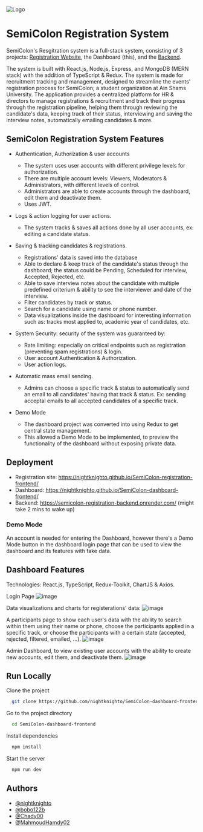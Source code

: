 ![Logo](./public/Landing.jpeg)

# SemiColon Registration System
SemiColon's Resgitration system is a full-stack system, consisting of 3 projects: [Registration Website](https://github.com/nightknighto/SemiColon-registration-frontend), the Dashboard (this), and the [Backend](https://github.com/nightknighto/SemiColon-backend).

The system is built with React.js, Node.js, Express, and MongoDB (MERN stack) with the addition of TypeScript & Redux. The system is made for recruitment tracking and management, designed to streamline the events' registration process for SemiColon; a student organization at Ain Shams University. The application provides a centralized platform for HR & directors to manage registrations & recruitment and track their progress through the registration pipeline, helping them through reviewing the candidate's data, keeping track of their status, interviewing and saving the interview notes, automatically emailing candidates & more.

## SemiColon Registration System Features

- Authentication, Authorization & user accounts
  - The system uses user accounts with different privilege levels for authorization.
  - There are multiple account levels: Viewers, Moderators & Administrators, with different levels of control.
  - Administrators are able to create accounts through the dashboard, edit them and deactivate them.
  - Uses JWT.
- Logs & action logging for user actions.
  - The system tracks & saves all actions done by all user accounts, ex: editing a candidate status.
- Saving & tracking candidates & registrations.
  - Registrations' data is saved into the database
  - Able to declare & keep track of the candidate's status through the dashboard; the status could be Pending, Scheduled for interview, Accepted, Rejected, etc.
  - Able to save interview notes about the candidate with multiple predefined criterium & ability to see the interviewer and date of the interview.
  - Filter candidates by track or status.
  - Search for a candidate using name or phone number.
  - Data visualizations inside the dashboard for interesting information such as: tracks most applied to, academic year of candidates, etc.

- System Security: security of the system was guaranteed by:
  - Rate limiting: especially on critical endpoints such as registration (preventing spam registrations) & login.
  - User account Authentication & Authorization.
  - User action logs.
- Automatic mass email sending.
  - Admins can choose a specific track & status to automatically send an email to all candidates' having that track & status. Ex: sending acceptal emails to all accepted candidates of a specific track.
- Demo Mode
  - The dashboard project was converted into using Redux to get central state management.
  - This allowed a Demo Mode to be implemented, to preview the functionality of the dashboard without exposing private data.

## Deployment

- Registration site: https://nightknighto.github.io/SemiColon-registration-frontend/
- Dashboard: https://nightknighto.github.io/SemiColon-dashboard-frontend/
- Backend: https://semicolon-registration-backend.onrender.com/ (might take 2 mins to wake up)

### Demo Mode
An account is needed for entering the Dashboard, however there's a Demo Mode button in the dashboard login page that can be used to view the dashboard and its features with fake data.

## Dashboard Features

Technologies: React.js, TypeScript, Redux-Toolkit, ChartJS & Axios.

Login Page
![image](./docs/LoginPage.png)

Data visualizations and charts for registerations' data:
![image](./docs/ChartsPage.png)

A participants page to show each user's data with the ability to search within them using their name or phone, choose the participants applied in a specific track, or choose the participants with a certain state (accepted, rejected, filtered, emailed, ...).
![image](./docs/ParticipantsPage.png)

Admin Dashboard, to view existing user accounts with the ability to create new accounts, edit them, and deactivate them.
![image](./docs/AdminPage.png)

## Run Locally

Clone the project

```bash
  git clone https://github.com/nightknighto/SemiColon-dashboard-frontend.git
```

Go to the project directory

```bash
  cd SemiColon-dashboard-frontend
```

Install dependencies

```bash
  npm install
```

Start the server

```bash
  npm run dev
```

## Authors

- [@nightknighto](https://github.com/nightknighto)
- [@bobo122b](https://github.com/bobo122b)
- [@Chady00](https://github.com/Chady00)
- [@MahmoudHamdy02](https://github.com/MahmoudHamdy02)
